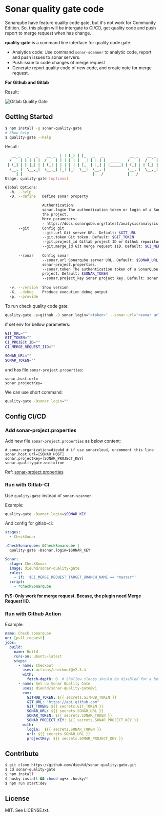 # Sonar quality gate code

Sonarqube have feature quality code gate, but it's not work for Community Edition. So, this plugin will be intergate to CI/CD, get quality code and push report to merge request when has change.

**quality-gate** is a command line interface for quality code gate.
- Analytics code: Use command `sonar-scanner` to analytic code, report and push issues to sonar servers.
- Push issue to code changes of merge request
- Generate report quality code of new code, and create note for merge request.

**For Github and Gitlab**

Result:

![Gitlab Quality Gate](https://raw.githubusercontent.com/dieuhd/sonar-quality-gate/master/images/gitlab_quality_gate.png)


## Getting Started
```bash
$ npm install -g sonar-quality-gate
# Show help
$ quality-gate --help
```

Result:
```bash
   __ _   _   _    __ _  | | (_) | |_   _   _            __ _    __ _  | |_    ___
  / _` | | | | |  / _` | | | | | | __| | | | |  _____   / _` |  / _` | | __|  / _ \
 | (_| | | |_| | | (_| | | | | | | |_  | |_| | |_____| | (_| | | (_| | | |_  |  __/
  \__, |  \__,_|  \__,_| |_| |_|  \__|  \__, |          \__, |  \__,_|  \__|  \___|
     |_|                                |___/           |___/
Usage: quality-gate [options]

Global Options:
  -h, --help                                                                                                   [boolean]
  -D, --define   Define sonar property

                 Authentication:
                 sonar.login The authentication token or login of a SonarQube user with Execute Analysis permission on
                 the project.
                 More parameters:
                 - https://docs.sonarqube.org/latest/analysis/analysis-parameters/                               [array]
      --git      Config git
                 --git.url Git server URL. Default: $GIT_URL
                 --git.token Git token. Default: $GIT_TOKEN
                 --git.project_id Gitlab project ID or Github repository. Default: $CI_PROJECt_ID or $GITHUB_REPOSITORY
                 --git.merge_id Git merge request IID. Default: $CI_MERGE_REQUEST_IID
                                                                                                           [default: {}]
      --sonar    Config sonar
                 --sonar.url Sonarqube server URL. Default: $SONAR_URL or sonar.host.url in file
                 sonar-project.properties.
                 --sonar.token The authentication token of a SonarQube user with Execute Analysis permission on the
                 project. Default: $SONAR_TOKEN
                 --sonar.project_key Sonar project key. Default: sonar.projectKey in file sonar-project.properties
                                                                                                           [default: {}]
  -v, --version  Show version                                                                                  [boolean]
  -X, --debug    Produce execution debug output                                               [boolean] [default: false]
  -p, --provide                                                                                      [default: "gitlab"]
```

To run check quality code gate:
```bash
quality-gate -p=github -D sonar.login="<token>" --sonar.url="<sonar url>" --sonar.token="<sonar token>" --sonar.project_key="<sonar token>" --git.url="https://gitlab.com" --git.token="xxx" --git.project_id=123 --git.merge_id=345
```


if set env for bellow parameters:
```bash
GIT_URL=""
GIT_TOKEN=""
CI_PROJECt_ID=""
CI_MERGE_REQUEST_IID=""

SONAR_URL=""
SONAR_TOKEN=""
```
and has file `sonar-project.properties`:
```
sonar.host.url=
sonar.projectKey=
````
We can use short command:
```bash
quality-gate -Dsonar.login=""
```

## Config CI/CD

### Add sonar-project.properties
Add new file `sonar-project.properties` as below content:

```
# sonar.organization=dieuhd # if use sonarcloud, uncomment this line
sonar.host.url=[SONAR_HOST]
sonar.projectKey=[SONAR_PROJECT_KEY]
sonar.qualitygate.wait=true
```
Ref: [sonar-project.properties](./sonar-project.properties)

### Run with Gitlab-CI
Use `quality-gate` instead of `sonar-scanner`.

Example:

``` bash
quality-gate -Dsonar.login=$SONAR_KEY
```
And config for gitlab-ci:

```yaml
stages:
  - CheckSonar

.CheckSonarqube: &CheckSonarqube |
  quality-gate -Dsonar.login=$SONAR_KEY

Sonar:
  stage: CheckSonar
  image: dieuhd/sonar-quality-gate
  rules:
    - if: '$CI_MERGE_REQUEST_TARGET_BRANCH_NAME == "master"'
  script:
    - *CheckSonarqube
```

**P/S: Only work for merge request. Becase, the plugin need Merge Request IID.**

### [Run with Github Action](https://github.com/marketplace/actions/sonar-quality-gate)

Example:
```yaml
name: Check sonarqube
on: [pull_request]
jobs:
  build:
    name: Build
    runs-on: ubuntu-latest
    steps:
      - name: Checkout
        uses: actions/checkout@v2.3.4
        with:
          fetch-depth: 0  # Shallow clones should be disabled for a better relevancy of analysis
      - name: Set up Sonar Quality Gate
        uses: dieuhd/sonar-quality-gate@v1
        env:
          GITHUB_TOKEN: ${{ secrets.GITHUB_TOKEN }} 
          GIT_URL: "https://api.github.com"
          GIT_TOKEN: ${{ secrets.GIT_TOKEN }} 
          SONAR_URL: ${{ secrets.SONAR_URL }}
          SONAR_TOKEN: ${{ secrets.SONAR_TOKEN }}
          SONAR_PROJECT_KEY: ${{ secrets.SONAR_PROJECT_KEY }}
        with:
          login:  ${{ secrets.SONAR_TOKEN }}
          url: ${{ secrets.SONAR_URL }}
          projectKey: ${{ secrets.SONAR_PROJECT_KEY }}
```

## Contribute

```bash
$ git clone https://github.com/dieuhd/sonar-quality-gate.git
$ cd sonar-quality-gate
$ npm install
$ husky install && chmod ug+x .husky/*
$ npm run start:dev
```

## License
MIT. See LICENSE.txt.
